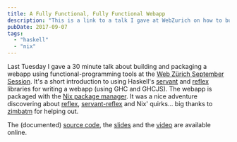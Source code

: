 ```yaml
---
title: A Fully Functional, Fully Functional Webapp
description: "This is a link to a talk I gave at WebZurich on how to build a webapp using functional programming"
pubDate: 2017-09-07
tags:
  - "haskell"
  - "nix"
---
```


Last Tuesday I gave a 30 minute talk about building and packaging a webapp
using functional-programming tools at the [Web Zürich September
Session](https://www.meetup.com/Web-Zurich/events/242642751/). It's a short
introduction to using Haskell's [servant](https://haskell-servant.github.io/)
and [reflex](https://github.com/reflex-frp/reflex) libraries for writing a
webapp (using GHC and GHCJS). The webapp is packaged with the [Nix package
manager](https://nixos.org/nix/). It was a nice adventure discovering about
[reflex](https://github.com/reflex-frp/reflex-platform),
[servant-reflex](https://github.com/imalsogreg/servant-reflex) and Nix'
quirks... big thanks to [zimbatm](https://zimbatm.com/) for helping out.

<!--more-->

The (documented) [source code](https://github.com/nmattia/websters), the
[slides](http://slides.nmattia.com/websters/) and the
[video](https://youtu.be/amTG4sGbXsk?t=3m11s) are available online.

